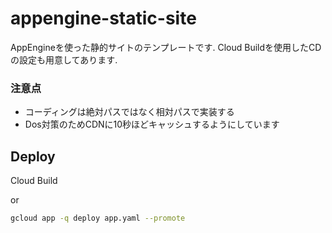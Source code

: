 appengine-static-site
====

AppEngineを使った静的サイトのテンプレートです.
Cloud Buildを使用したCDの設定も用意してあります.

### 注意点
- コーディングは絶対パスではなく相対パスで実装する
- Dos対策のためCDNに10秒ほどキャッシュするようにしています

## Deploy
Cloud Build

or

```bash
gcloud app -q deploy app.yaml --promote
```
